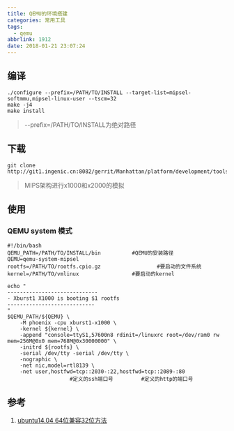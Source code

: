 ```yaml
---
title: QEMU的环境搭建
categories: 常用工具
tags:
  - qemu
abbrlink: 1912
date: 2018-01-21 23:07:24
---
```


## 编译

```
./configure --prefix=/PATH/TO/INSTALL --target-list=mipsel-softmmu,mipsel-linux-user --tscm=32
make -j4
make install
```
> --prefix=/PATH/TO/INSTALL为绝对路径

<!--more-->

## 下载

```
git clone http://git1.ingenic.cn:8082/gerrit/Manhattan/platform/development/tools/qemu
```
>MIPS架构进行x1000和x2000的模拟

## 使用

### QEMU system 模式

```shell
#!/bin/bash
QEMU_PATH=/PATH/TO/INSTALL/bin          #QEMU的安装路径
QEMU=qemu-system-mipsel
rootfs=/PATH/TO/rootfs.cpio.gz                  #要启动的文件系统
kernel=/PATH/TO/vmlinux                 #要启动的kernel

echo "
-----------------------------
- Xburst1 X1000 is booting $1 rootfs
----------------------------
"
$QEMU_PATH/${QEMU} \
	-M phoenix -cpu xburst1-x1000 \
	-kernel ${kernel} \
	-append "console=ttyS1,57600n8 rdinit=/linuxrc root=/dev/ram0 rw mem=256M@0x0 mem=768M@0x30000000" \
	-initrd ${rootfs} \
	-serial /dev/tty -serial /dev/tty \
	-nographic \
	-net nic,model=rtl8139 \
	-net user,hostfwd=tcp::2030-:22,hostfwd=tcp::2089-:80
					#定义的ssh端口号         #定义的http的端口号
```

## 参考

1. [ubuntu14.04 64位兼容32位方法](http://blog.csdn.net/lzpdz/article/details/50352299)
